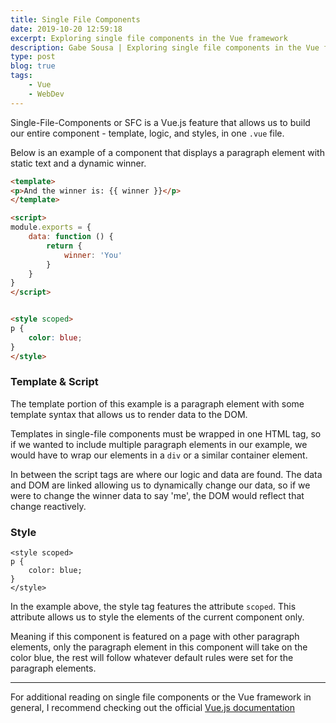 ```yaml
---
title: Single File Components
date: 2019-10-20 12:59:18
excerpt: Exploring single file components in the Vue framework
description: Gabe Sousa | Exploring single file components in the Vue framework
type: post
blog: true
tags:
    - Vue
    - WebDev
---
```


Single-File-Components or SFC is a Vue.js feature that allows us to build our entire component - template, logic, and styles, in one `.vue` file.

Below is an example of a component that displays a paragraph element with static text and a dynamic winner.

```html
<template>
<p>And the winner is: {{ winner }}</p>
</template>

<script>
module.exports = {
	data: function () {
		return {
			winner: 'You'
		}
	}
}
</script>


<style scoped>
p {
	color: blue;
}
</style>
```

### Template & Script
The template portion of this example is a paragraph element with some template syntax that allows us to render data to the DOM. 

Templates in single-file components must be wrapped in one HTML tag, so if we wanted to include multiple paragraph elements in our example, we would have to wrap our elements in a `div` or a similar container element.

In between the script tags are where our logic and data are found. The data and DOM are linked allowing us to dynamically change our data, so if we were to change the winner data to say 'me', the DOM would reflect that change reactively.

### Style
```vue
<style scoped>
p {
	color: blue;
}
</style>
```
In the example above, the style tag features the attribute `scoped`. This attribute allows us to style the elements of the current component only. 

Meaning if this component is featured on a page with other paragraph elements, only the paragraph element in this component will take on the color blue, the rest will follow whatever default rules were set for the paragraph elements.

<hr>
For additional reading on single file components or the Vue framework in general, I recommend checking out the official <a href="https://vuejs.org/v2/guide/"> Vue.js documentation</a>